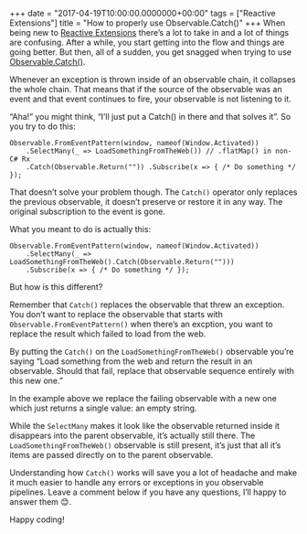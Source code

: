 +++
date = "2017-04-19T10:00:00.0000000+00:00"
tags = ["Reactive Extensions"]
title = "How to properly use Observable.Catch()"
+++
When being new to [Reactive Extensions](http://reactivex.io/) there’s a lot to take in and a lot of things are confusing. After a while, you start getting into the flow and things are going better. But then, all of a sudden, you get snagged when trying to use [Observable.Catch()](http://reactivex.io/).

Whenever an exception is thrown inside of an observable chain, it collapses the whole chain. That means that if the source of the observable was an event and that event continues to fire, your observable is not listening to it.

“Aha!” you might think, “I’ll just put a Catch() in there and that solves it”. So you try to do this:

```
Observable.FromEventPattern(window, nameof(Window.Activated))
    .SelectMany(_ => LoadSomethingFromTheWeb()) // .flatMap() in non-C# Rx
    .Catch(Observable.Return("")) .Subscribe(x => { /* Do something */ });
```

That doesn’t solve your problem though. The `Catch()` operator only replaces the previous observable, it doesn’t preserve or restore it in any way. The original subscription to the event is gone.

What you meant to do is actually this:

```
Observable.FromEventPattern(window, nameof(Window.Activated))
    .SelectMany(_ => LoadSomethingFromTheWeb().Catch(Observable.Return("")))
    .Subscribe(x => { /* Do something */ });
```

But how is this different?

Remember that `Catch()` replaces the observable that threw an exception. You don’t want to replace the observable that starts with `Observable.FromEventPattern()` when there’s an excption, you want to replace the result which failed to load from the web.

By putting the `Catch()` on the `LoadSomethingFromTheWeb()` observable you’re saying “Load something from the web and return the result in an observable. Should that fail, replace that observable sequence entirely with this new one.”

In the example above we replace the failing observable with a new one which just returns a single value: an empty string.

While the `SelectMany` makes it look like the observable returned inside it disappears into the parent observable, it’s actually still there. The `LoadSomethingFromTheWeb()` observable is still present, it’s just that all it’s items are passed directly on to the parent observable.

Understanding how `Catch()` works will save you a lot of headache and make it much easier to handle any errors or exceptions in you observable pipelines. Leave a comment below if you have any questions, I’ll happy to answer them 😊.

Happy coding!